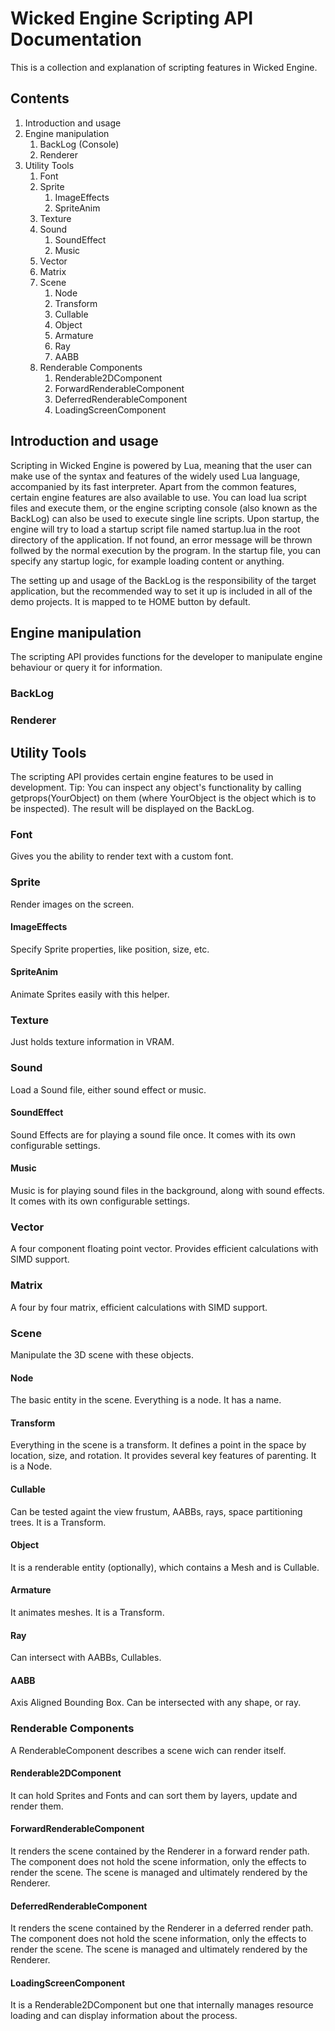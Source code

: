 # Wicked Engine Scripting API Documentation
This is a collection and explanation of scripting features in Wicked Engine.

## Contents
1. Introduction and usage
2. Engine manipulation
	1. BackLog (Console)
	2. Renderer
3. Utility Tools
	1. Font
	2. Sprite
		1. ImageEffects
		2. SpriteAnim
	3. Texture
	4. Sound
		1. SoundEffect
		2. Music
	5. Vector
	6. Matrix
	7. Scene
		1. Node
		2. Transform
		3. Cullable
		4. Object
		5. Armature
		6. Ray
		7. AABB
	8. Renderable Components
		1. Renderable2DComponent
		2. ForwardRenderableComponent
		3. DeferredRenderableComponent
		4. LoadingScreenComponent
		
## Introduction and usage
Scripting in Wicked Engine is powered by Lua, meaning that the user can make use of the 
syntax and features of the widely used Lua language, accompanied by its fast interpreter.
Apart from the common features, certain engine features are also available to use.
You can load lua script files and execute them, or the engine scripting console (also known as the BackLog)
can also be used to execute single line scripts.
Upon startup, the engine will try to load a startup script file named startup.lua in the root directory of 
the application. If not found, an error message will be thrown follwed by the normal execution by the program.
In the startup file, you can specify any startup logic, for example loading content or anything.

The setting up and usage of the BackLog is the responsibility of the target application, but the recommended way to set it up
is included in all of the demo projects. It is mapped to te HOME button by default.

## Engine manipulation
The scripting API provides functions for the developer to manipulate engine behaviour or query it for information.

### BackLog

### Renderer

## Utility Tools
The scripting API provides certain engine features to be used in development. 
Tip: You can inspect any object's functionality by calling 
getprops(YourObject) on them (where YourObject is the object which is to be inspected). The result will be displayed on the BackLog.

### Font
Gives you the ability to render text with a custom font.
### Sprite
Render images on the screen.
#### ImageEffects
Specify Sprite properties, like position, size, etc.
#### SpriteAnim
Animate Sprites easily with this helper.
### Texture
Just holds texture information in VRAM.
### Sound
Load a Sound file, either sound effect or music.
#### SoundEffect
Sound Effects are for playing a sound file once. It comes with its own configurable settings.
#### Music
Music is for playing sound files in the background, along with sound effects. It comes with its own configurable settings.
### Vector
A four component floating point vector. Provides efficient calculations with SIMD support.
### Matrix
A four by four matrix, efficient calculations with SIMD support.
### Scene
Manipulate the 3D scene with these objects. 
#### Node
The basic entity in the scene. Everything is a node. It has a name.
#### Transform
Everything in the scene is a transform. It defines a point in the space by location, size, and rotation.
It provides several key features of parenting. It is a Node.
#### Cullable
Can be tested againt the view frustum, AABBs, rays, space partitioning trees. It is a Transform.
#### Object
It is a renderable entity (optionally), which contains a Mesh and is Cullable.
#### Armature
It animates meshes. It is a Transform.
#### Ray
Can intersect with AABBs, Cullables.
#### AABB
Axis Aligned Bounding Box. Can be intersected with any shape, or ray.
### Renderable Components
A RenderableComponent describes a scene wich can render itself.
#### Renderable2DComponent
It can hold Sprites and Fonts and can sort them by layers, update and render them.
#### ForwardRenderableComponent
It renders the scene contained by the Renderer in a forward render path. The component does not hold the scene information, 
only the effects to render the scene. The scene is managed and ultimately rendered by the Renderer.
#### DeferredRenderableComponent
It renders the scene contained by the Renderer in a deferred render path. The component does not hold the scene information, 
only the effects to render the scene. The scene is managed and ultimately rendered by the Renderer.
#### LoadingScreenComponent
It is a Renderable2DComponent but one that internally manages resource loading and can display information about the process.
